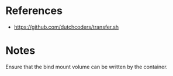 # References

- https://github.com/dutchcoders/transfer.sh

# Notes

Ensure that the bind mount volume can be written by the container.
